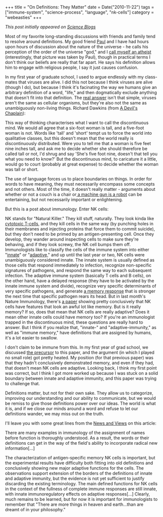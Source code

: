 +++
title = "On Definitions: They Matter"
date = Date("2010-11-22")
tags = ["immune-system", "science-process", "language", "nk-cells"]
category = "webeasties"
+++

_This post initially appeared on [Science Blogs](http://scienceblogs.com/webeasties)_

Most of my favorite long-standing discussions with friends and family tend to resolve around definitions. My good friend [Paul](http://terraspira.com/luminaux.html) and I have had hours upon hours of discussion about the nature of the universe - he calls his perception of the order of the universe "god," and I [call myself an atheist](http://flic.kr/p/8Ve4mf) (interestingly, that picture was taken by Paul), though in practical terms I don't think our beliefs are really that far apart. He says his definition allows him to engage with religious people, I say it just causes confusion.

In my first year of graduate school, I used to argue endlessly with my class-mates that viruses are alive. I did this not because I think viruses are alive (though I do), but because I think it's facinating the way we humans give an arbitrary definition of a word, "life," and then dogmatically exclude anything that doesn't fit into that definition. The [real answer](http://scienceblogs.com/erv/2009/03/ten_five_reasons_clumsy_excuse.php) isn't that simple, viruses aren't the same as cellular organisms, but they're also not the same as unambiguously non-living things. Richard Dawkins (from [A Devil's Chaplain](http://www.amazon.com/Devils-Chaplain-Reflections-Hope-Science/dp/0618335404)):

This way of thinking characterises what I want to call the discontinuous mind. We would all agree that a six-foot woman is tall, and a five-foot woman is not. Words like 'tall' and 'short' tempt us to force the world into qualitative classes, but this doesn't mean that the world really is discontinuously distributed. Were you to tell me that a woman is five feet nine inches tall, and ask me to decide whether she should therefore be called tall or not, I'd shrug and say 'She's five foot nine, doesn't that tell you what you need to know?' But the discontinuous mind, to caricature it a little, would go to court (probably at great expense) to decide whether the woman was tall or short.

The use of language forces us to place boundaries on things. In order for words to have meaning, they must necessarily encompass some concepts and not others. Most of the time, it doesn't really matter - arguments about whether or not a couch is a chair or[ a machine gun is a robot](http://www.maximumfun.org/2010/11/15/judge-john-hodgman-ep-3-are-machine-guns-robots) can be entertaining, but not necessarily important or enlightening.

But this is a post about immunology. Enter NK cells:

NK stands for "Natural Killer." They kill stuff, naturally. They look kinda like[ cytotoxic T-cells](http://en.wikipedia.org/wiki/CD8_T_cell), and they kill cells in the same way (by punching holes in their membranes and injecting proteins that force them to commit suicide), but they don't need to be primed by an antigen-presenting cell. Once they develop, they wander around inspecting cells to make sure they're behaving, and if they look screwy, the NK cell bumps them off. 
Immunologists like to classify the cells of the immune system into either "[innate](http://scienceblogs.com/webeasties/2010/11/immune_response_from_start_to_1.php)" or "[adaptive,](http://scienceblogs.com/webeasties/2010/11/immune_response_from_start_to_2/)" and up until the last year or two, NK cells were unambiguously considered innate. The innate system is usually defined as those cells that respond immediately to infection, recognize non-specific signatures of pathogens, and respond the same way to each subsequent infection. The adaptive immune system (basically T cells and B cells), on the other hand, have a delayed response (they have to be activated by the innate immune system and divide), recognize very specific determinants of very specific pathogens, and generate [a memory response](http://scienceblogs.com/webeasties/2010/11/immune_response_from_start_to.php) that is stronger the next time that specific pathogen rears its head. 
But in last month's Nature Immunology, there's [a paper](www.nature.com/ni/journal/v11/n12/full/ni.1953.html) showing pretty conclusively that NK cells have features that look an awful lot like memory. But is it really memory? If so, does that mean that NK cells are really adaptive? Does it mean other innate cells could have memory too? If you're an immunologist trapped in the discontinuous mind, these questions are really hard to answer. But I think if you realize that, "innate-" and "adaptive-immunity," as well as "immune memory," have definitions that are assigned by humans, it's a lot easier to swallow.

I don't claim to be immune from this. In my first year of grad school, we discussed [the precursor](www.nature.com/ni/journal/v7/n5/full/ni1332.html) to this paper, and the argument (in which I played no small role) got pretty heated. My position (for that previous paper) was that they hadn't conclusively demonstrated memory, and even if they had, that doesn't mean NK cells are adaptive. Looking back, I think my first point was correct, but I think I got more worked up because I was stuck on a solid boundary between innate and adaptive immunity, and this paper was trying to challenge that.

Definitions matter, but not for their own sake. They allow us to categorize, improving our understanding and our ability to communicate, but we would be remiss to give those definitions power over our ideas. The world is what it is, and if we close our minds around a word and refuse to let our definitions wander, we may miss out on the truth.

I'll leave you with some great lines from the [News and Views](www.nature.com/ni/journal/v11/n12/full/ni1210-1080.html) on this article:

There are many examples in immunology of the assignment of names before function is thoroughly understood. As a result, the words or their definitions can get in the way of the field's ability to incorporate radical new information[...]

The characterization of antigen-specific memory NK cells is important, but the experimental results have difficulty both fitting into old definitions and conclusively showing new major adaptive functions for the cells. The observations support extension of the borders of the definitions of innate and adaptive immunity, but the evidence is not yet sufficient to justify discarding the existing terminology. The main defined functions for NK cells in the context of the fullness of complete immune responses are still innate, with innate immunoregulatory effects on adaptive responses[...] Clearly, much remains to be learned, but for now it is important for immunologists to remember that "There are more things in heaven and earth...than are dreamt of in your philosophy."

      
  
